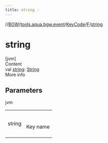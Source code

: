 ```yaml
---
title: string -
---
```

//[BGW](../../../../index.md)/[tools.aqua.bgw.event](../../index.md)/[KeyCode](../index.md)/[F](index.md)/[string](string.md)



# string  
[jvm]  
Content  
val [string](string.md): [String](https://kotlinlang.org/api/latest/jvm/stdlib/kotlin/-string/index.html)  
More info  


## Parameters  
  
jvm  
  
| | |
|---|---|
| <a name="tools.aqua.bgw.event/KeyCode.F/string/#/PointingToDeclaration/"></a>string| <a name="tools.aqua.bgw.event/KeyCode.F/string/#/PointingToDeclaration/"></a><br><br>Key name<br><br>|
  
  



